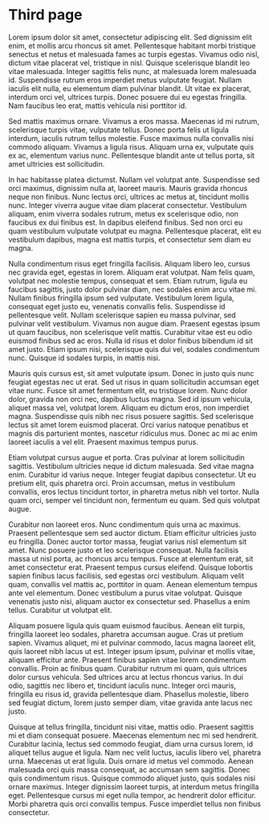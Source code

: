 # Third page



Lorem ipsum dolor sit amet, consectetur adipiscing elit. Sed dignissim elit enim, et mollis arcu rhoncus sit amet. Pellentesque habitant morbi tristique senectus et netus et malesuada fames ac turpis egestas. Vivamus odio nisl, dictum vitae placerat vel, tristique in nisl. Quisque scelerisque blandit leo vitae malesuada. Integer sagittis felis nunc, at malesuada lorem malesuada id. Suspendisse rutrum eros imperdiet metus vulputate feugiat. Nullam iaculis elit nulla, eu elementum diam pulvinar blandit. Ut vitae ex placerat, interdum orci vel, ultrices turpis. Donec posuere dui eu egestas fringilla. Nam faucibus leo erat, mattis vehicula nisi porttitor id.

Sed mattis maximus ornare. Vivamus a eros massa. Maecenas id mi rutrum, scelerisque turpis vitae, vulputate tellus. Donec porta felis ut ligula interdum, iaculis rutrum tellus molestie. Fusce maximus nulla convallis nisi commodo aliquam. Vivamus a ligula risus. Aliquam urna ex, vulputate quis ex ac, elementum varius nunc. Pellentesque blandit ante ut tellus porta, sit amet ultricies est sollicitudin.

In hac habitasse platea dictumst. Nullam vel volutpat ante. Suspendisse sed orci maximus, dignissim nulla at, laoreet mauris. Mauris gravida rhoncus neque non finibus. Nunc lectus orci, ultrices ac metus at, tincidunt mollis nunc. Integer viverra augue vitae diam placerat consectetur. Vestibulum aliquam, enim viverra sodales rutrum, metus ex scelerisque odio, non faucibus ex dui finibus est. In dapibus eleifend finibus. Sed non orci eu quam vestibulum vulputate volutpat eu magna. Pellentesque placerat, elit eu vestibulum dapibus, magna est mattis turpis, et consectetur sem diam eu magna.

Nulla condimentum risus eget fringilla facilisis. Aliquam libero leo, cursus nec gravida eget, egestas in lorem. Aliquam erat volutpat. Nam felis quam, volutpat nec molestie tempus, consequat et sem. Etiam rutrum, ligula eu faucibus sagittis, justo dolor pulvinar diam, nec sodales enim arcu vitae mi. Nullam finibus fringilla ipsum sed vulputate. Vestibulum lorem ligula, consequat eget justo eu, venenatis convallis felis. Suspendisse id pellentesque velit. Nullam scelerisque sapien eu massa pulvinar, sed pulvinar velit vestibulum. Vivamus non augue diam. Praesent egestas ipsum ut quam faucibus, non scelerisque velit mattis. Curabitur vitae est eu odio euismod finibus sed ac eros. Nulla id risus et dolor finibus bibendum id sit amet justo. Etiam ipsum nisi, scelerisque quis dui vel, sodales condimentum nunc. Quisque id sodales turpis, in mattis nisi.

Mauris quis cursus est, sit amet vulputate ipsum. Donec in justo quis nunc feugiat egestas nec ut erat. Sed ut risus in quam sollicitudin accumsan eget vitae nunc. Fusce sit amet fermentum elit, eu tristique lorem. Nunc dolor dolor, gravida non orci nec, dapibus luctus magna. Sed id ipsum vehicula, aliquet massa vel, volutpat lorem. Aliquam eu dictum eros, non imperdiet magna. Suspendisse quis nibh nec risus posuere sagittis. Sed scelerisque lectus sit amet lorem euismod placerat. Orci varius natoque penatibus et magnis dis parturient montes, nascetur ridiculus mus. Donec ac mi ac enim laoreet iaculis a vel elit. Praesent maximus tempus purus.

Etiam volutpat cursus augue et porta. Cras pulvinar at lorem sollicitudin sagittis. Vestibulum ultricies neque id dictum malesuada. Sed vitae magna enim. Curabitur id varius neque. Integer feugiat dapibus consectetur. Ut eu pretium elit, quis pharetra orci. Proin accumsan, metus in vestibulum convallis, eros lectus tincidunt tortor, in pharetra metus nibh vel tortor. Nulla quam orci, semper vel tincidunt non, fermentum eu quam. Sed quis volutpat augue.

Curabitur non laoreet eros. Nunc condimentum quis urna ac maximus. Praesent pellentesque sem sed auctor dictum. Etiam efficitur ultricies justo eu fringilla. Donec auctor tortor massa, feugiat varius nisl elementum sit amet. Nunc posuere justo et leo scelerisque consequat. Nulla facilisis massa ut nisl porta, ac rhoncus arcu tempus. Fusce at elementum erat, sit amet consectetur erat. Praesent tempus cursus eleifend. Quisque lobortis sapien finibus lacus facilisis, sed egestas orci vestibulum. Aliquam velit quam, convallis vel mattis ac, porttitor in quam. Aenean elementum tempus ante vel elementum. Donec vestibulum a purus vitae volutpat. Quisque venenatis justo nisi, aliquam auctor ex consectetur sed. Phasellus a enim tellus. Curabitur ut volutpat elit.

Aliquam posuere ligula quis quam euismod faucibus. Aenean elit turpis, fringilla laoreet leo sodales, pharetra accumsan augue. Cras ut pretium sapien. Vivamus aliquet, mi et pulvinar commodo, lacus magna laoreet elit, quis laoreet nibh lacus ut est. Integer ipsum ipsum, pulvinar et mollis vitae, aliquam efficitur ante. Praesent finibus sapien vitae lorem condimentum convallis. Proin ac finibus quam. Curabitur rutrum mi quam, quis ultrices dolor cursus vehicula. Sed ultrices arcu at lectus rhoncus varius. In dui odio, sagittis nec libero et, tincidunt iaculis nunc. Integer orci mauris, fringilla eu risus id, gravida pellentesque diam. Phasellus molestie, libero sed feugiat dictum, lorem justo semper diam, vitae gravida ante lacus nec justo.

Quisque at tellus fringilla, tincidunt nisi vitae, mattis odio. Praesent sagittis mi et diam consequat posuere. Maecenas elementum nec mi sed hendrerit. Curabitur lacinia, lectus sed commodo feugiat, diam urna cursus lorem, id aliquet tellus augue et ligula. Nam nec velit luctus, iaculis libero vel, pharetra urna. Maecenas ut erat ligula. Duis ornare id metus vel commodo. Aenean malesuada orci quis massa consequat, ac accumsan sem sagittis. Donec quis condimentum risus. Quisque commodo aliquet justo, quis sodales nisi ornare maximus. Integer dignissim laoreet turpis, at interdum metus fringilla eget. Pellentesque cursus mi eget nulla tempor, ac hendrerit dolor efficitur. Morbi pharetra quis orci convallis tempus. Fusce imperdiet tellus non finibus consectetur.
